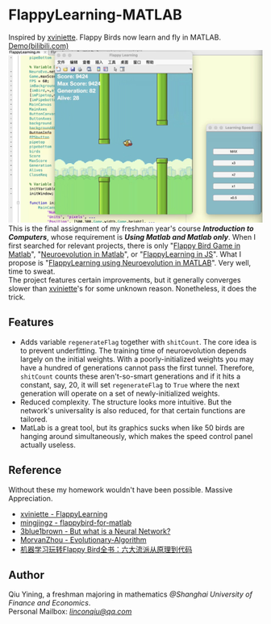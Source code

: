 # FlappyLearning-MATLAB
Inspired by [xviniette](https://github.com/xviniette/FlappyLearning). Flappy Birds now learn and fly in MATLAB. [Demo(bilibili.com)](https://www.bilibili.com/video/BV1xy4y1i73s/)  
![alt tag](https://github.com/lincolnqiu/FlappyLearning-MATLAB/blob/main/Screenshot.png)  
This is the final assignment of my freshman year's course ***Introduction to Computers***, whose requirement is ***Using Matlab and Matlab only***. When I first searched for relevant projects, there is only "[Flappy Bird Game in Matlab](https://github.com/mingjingz/flappybird-for-matlab)", "[Neuroevolution in Matlab](https://github.com/matthp/NeuroEvolution)", or "[FlappyLearning in JS](https://github.com/xviniette/FlappyLearning)". What I propose is "[FlappyLearning using Neuroevolution in MATLAB](https://github.com/lincolnqiu/FlappyLearning-MATLAB)". Very well, time to sweat.  
The project features certain improvements, but it generally converges slower than [xviniette](https://github.com/xviniette/FlappyLearning)'s for some unknown reason. Nonetheless, it does the trick.  

## Features
* Adds variable `regenerateFlag` together with `shitCount`. The core idea is to prevent underfitting. The training time of neuroevolution depends largely on the initial weights. With a poorly-initialized weights you may have a hundred of generations cannot pass the first tunnel. Therefore, `shitCount` counts these aren't-so-smart generations and if it hits a constant, say, 20, it will set `regenerateFlag` to `True` where the next generation will operate on a set of newly-initialized weights.
* Reduced complexity. The structure looks more intuitive. But the network's universality is also reduced, for that certain functions are tailored.
* MatLab is a great tool, but its graphics sucks when like 50 birds are hanging around simultaneously, which makes the speed control panel actually useless.

## Reference
Without these my homework wouldn't have been possible. Massive Appreciation.
* [xviniette - FlappyLearning](https://github.com/xviniette/FlappyLearning)
* [mingjingz - flappybird-for-matlab](https://github.com/mingjingz/flappybird-for-matlab)
* [3blue1brown - But what is a Neural Network?](https://youtu.be/aircAruvnKk)
* [MorvanZhou - Evolutionary-Algorithm](https://github.com/MorvanZhou/Evolutionary-Algorithm)  
* [机器学习玩转Flappy Bird全书：六大流派从原理到代码](https://zhuanlan.zhihu.com/p/25719115)  

## Author
Qiu Yining, a freshman majoring in mathematics *@Shanghai University of Finance and Economics*.  
Personal Mailbox: *linconqiu@qq.com*
